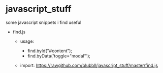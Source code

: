 # javascript_stuff
some javascript snippets i find useful

- find.js

  - usage:
    - find.byId("#content");
    - find.byData('toggle="modal"');
  
  - import:
    https://rawgithub.com/blubbll/javascript_stuff/master/find.js
